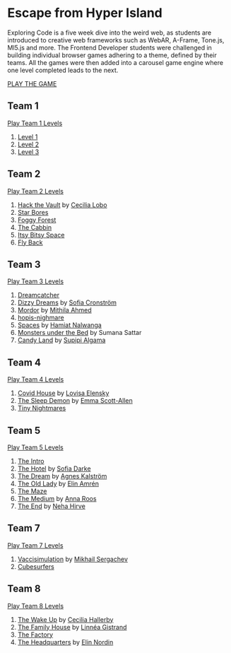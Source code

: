 # Escape from Hyper Island

Exploring Code is a five week dive into the weird web, as students are introduced to creative web frameworks such as WebAR, A-Frame, Tone.js, Ml5.js and more. The Frontend Developer students were challenged in building individual browser games adhering to a theme, defined by their teams. All the games were then added into a carousel game engine where one level completed leads to the next.

[PLAY THE GAME](https://escapefromhyperisland.github.io/game/)

## Team 1

[Play Team 1 Levels](https://escapefromhyperisland.github.io/game/?world=1)

1. [Level 1](https://escapefromhyperisland.github.io/adobe-world/level-1)
2. [Level 2](https://escape-from-hi.herokuapp.com/)
3. [Level 3](https://matildabjorken.github.io/level3/)

## Team 2

[Play Team 2 Levels](https://escapefromhyperisland.github.io/game/?world=2)

1. [Hack the Vault](https://escapefromhyperisland.github.io/world2-level1/) by [Cecilia Lobo](https://www.linkedin.com/in/cecilialobo/)
2. [Star Bores](https://adam-space-game.netlify.app)
3. [Foggy Forest](https://escapefromhyperisland.github.io/world2-level3/)
4. [The Cabbin](https://escapefromhyperisland.github.io/world2-level4/level-4/)
5. [Itsy Bitsy Space](https://escapefromhyperisland.github.io/world-2/level-5/)
6. [Fly Back](https://hi-22.herokuapp.com/)

## Team 3

[Play Team 3 Levels](https://escapefromhyperisland.github.io/game/?world=3)

1. [Dreamcatcher](https://escapefromhyperisland.github.io/world-3/)
2. [Dizzy Dreams](https://escapefromhyperisland.github.io/dizzy-dream/) by [Sofia Cronström](https://www.linkedin.com/in/sofia-cronstr%C3%B6m-080a4998/)
3. [Mordor](https://escapefromhyperisland.github.io/Mordor/) by [Mithila Ahmed](https://www.linkedin.com/in/mithila-ahmed-aa562353/)
4. [hopis-nighmare](https://hyperhopi.github.io/hopis-nightmare/)
5. [Spaces](https://escapefromhyperisland.github.io/spaces/) by [Hamiat Nalwanga](https://www.linkedin.com/in/hamiat-nalwanga-b5a93bb1/)
6. [Monsters under the Bed](https://escapefromhyperisland.github.io/A-frame-project/) by Sumana Sattar
7. [Candy Land](https://escapefromhyperisland.github.io/candy-world/) by [Supipi Algama](https://www.linkedin.com/in/supipis/)

## Team 4

[Play Team 4 Levels](https://escapefromhyperisland.github.io/game/?world=4)

1. [Covid House](https://escapefromhyperisland.github.io/world-4/level-1/) by [Lovisa Elensky](https://clever-ride-30d95b.netlify.app/)
2. [The Sleep Demon](https://emmy-codes.github.io/puzzle-game/) by [Emma Scott-Allen](https://www.linkedin.com/in/emma-scott-allen-86b7a6140/)
3. [Tiny Nightmares](https://aleksandraastaroth.github.io/tiny-nightmares/)
 
## Team 5

[Play Team 5 Levels](https://escapefromhyperisland.github.io/game/?world=5)

1. [The Intro](https://escapefromhyperisland.github.io/pleasantville/level-0)
2. [The Hotel](https://escapefromhyperisland.github.io/pleasantville/level-1) by [Sofia Darke](https://github.com/sofiadarkeweb)
3. [The Dream](https://escapefromhyperisland.github.io/pleasantville/level-2) by [Agnes Kalström](https://www.agneskalstrom.com/)
4. [The Old Lady](https://escapefromhyperisland.github.io/pleasantville/level-3) by [Elin Amrén](https://github.com/elinamren)
5. [The Maze](https://escapefromhyperisland.github.io/pleasantville/level-4)
6. [The Medium](https://escapefromhyperisland.github.io/pleasantville/level-5) by [Anna Roos](https://github.com/AnnaRoos)
7. [The End](https://escapefromhyperisland.github.io/pleasantville/level-6) by [Neha Hirve](https://nehahirve.github.io/)

## Team 7

[Play Team 7 Levels](https://escapefromhyperisland.github.io/game/?world=7)

1. [Vaccisimulation](https://escapefromhyperisland.github.io/escapeFromHI/) by [Mikhail Sergachev](https://github.com/Mishasergachev)
2. [Cubesurfers](https://escapefromhyperisland.github.io/Cubesurfers/)

## Team 8

[Play Team 8 Levels](https://escapefromhyperisland.github.io/game/?world=8)

1. [The Wake Up](https://escapefromhyperisland.github.io/world-8/cece/) by [Cecilia Hallerby](https://cecilia-hallerby.web.app/)
2. [The Family House](https://escapefromhyperisland.github.io/world8-level2/) by [Linnéa Gistrand](https://linneagistrand.com/)
3. [The Factory](https://escapefromhyperisland.github.io/world-8/malin/)
4. [The Headquarters](https://escapefromhyperisland.github.io/world-8/elin/) by [Elin Nordin](https://elinnordin.com/)
